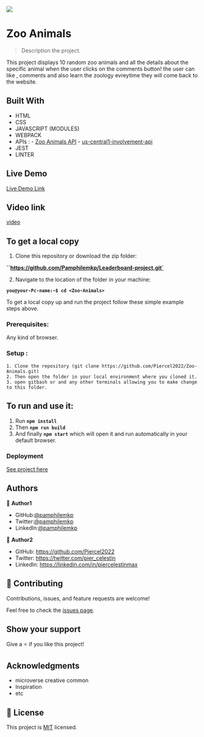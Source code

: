 ![](https://img.shields.io/badge/Microverse-blueviolet)

# Zoo Animals

> Description the project.

This project  displays 10 random zoo  animals and all the details about the specific animal when the user clicks on the comments button!  the user can like , comments and also learn the zoology  evreytime they will come back to the website.


## Built With

- HTML
- CSS
- JAVASCRIPT (MODULES)
- WEBPACK
- APIs :
      - [Zoo Animals API](https://zoo-animal-api.herokuapp.com/animals/)
      - [us-central1-involvement-api](https://us-central1-involvement-api.cloudfunctions.net/capstoneApi)
- JEST 
- LINTER

## Live Demo 

[Live Demo Link](https://Piercel2022.github.io/Zoo-Animals/dist)


## Video link
[video](https://drive.google.com/file/d/1DjJEl7d3N_Dk2R-rTGk7wOrtPNBDotSu/view?usp=sharing)


## To get a local copy 

1. Clone this repository or download the zip folder:

**``https://github.com/Pamphilemkp/Leaderboard-project.git`**

2. Navigate to the location of the folder in your machine:

**``you@your-Pc-name:~$ cd <Zoo-Animals>``**

To get a local copy up and run the project follow these simple example steps above.


### Prerequisites: 
Any kind of browser. 

### Setup :
    1. Clone the repository (git clone https://github.com/Piercel2022/Zoo-Animals.git)
    2. Then open the folder in your local environment where you cloned it.
    3. open gitbash or and any other terminals allowing you to make change to this folder.

## To  run and use it:

 1. Run **``npm install``**
 2. Then **``npm run build``**
 3.  And finally **``npm start``** which will open it and run automatically  in your default browser.


### Deployment

[See project here](https://Piercel2022.github.io/Zoo-Animals/)

## Authors

👤 **Author1**

   - GitHub:[@pamphilemkp](https://github.com/pamphilemkp)
   - Twitter:[@pamphilemkp](https://Twitter.com/PamphileMusonda)
   - LinkedIn:[@pamphilemkp](https:/LinkedIn.com/PamphileMusonda-2bb8a9237)

👤 **Author2**

- GitHub: https://github.com/Piercel2022
- Twitter: https://twitter.com/pier_celestin
- LinkedIn: https://linkedin.com/in/piercelestinmax

## 🤝 Contributing

Contributions, issues, and feature requests are welcome!

Feel free to check the [issues page](https://github.com/Piercel2022/Zoo-Animals.git/issues).

## Show your support

Give a ⭐️ if you like this project!

## Acknowledgments
- microverse creative common 
- Inspiration
- etc

## 📝 License

This project is [MIT](./MIT.md) licensed.
